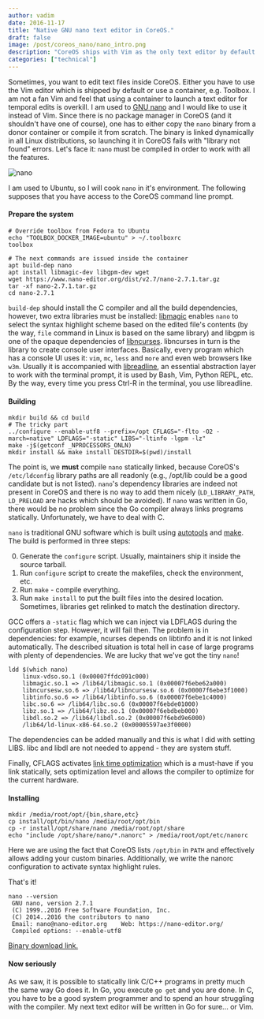 ```yaml
---
author: vadim
date: 2016-11-17
title: "Native GNU nano text editor in CoreOS."
draft: false
image: /post/coreos_nano/nano_intro.png
description: "CoreOS ships with Vim as the only text editor by default. The following is how to compile GNU nano text editor for CoreOS as a first-class citizen."
categories: ["technical"] 
---
```

Sometimes, you want to edit text files inside CoreOS. Either you have to use the Vim
editor which is shipped by default or use a container, e.g. Toolbox. I am not a fan
Vim and feel that using a container to launch a text editor for temporal edits
is overkill. I am used to [GNU nano](https://www.nano-editor.org/) and I would like
to use it instead of Vim. Since there is no package manager in CoreOS (and it
shouldn't have one of course), one has to either copy the `nano` binary from a donor container
or compile it from scratch. The binary is linked dynamically in all Linux distributions,
so launching it in CoreOS fails with "library not found" errors. Let's face it:
`nano` must be compiled in order to work with all the features.

![nano](/post/coreos_nano/nano.png)

I am used to Ubuntu, so I will cook `nano` in it's environment. The following supposes
that you have access to the CoreOS command line prompt.

#### Prepare the system
```
# Override toolbox from Fedora to Ubuntu
echo "TOOLBOX_DOCKER_IMAGE=ubuntu" > ~/.toolboxrc
toolbox

# The next commands are issued inside the container
apt build-dep nano
apt install libmagic-dev libgpm-dev wget
wget https://www.nano-editor.org/dist/v2.7/nano-2.7.1.tar.gz
tar -xf nano-2.7.1.tar.gz
cd nano-2.7.1
```
`build-dep` should install the C compiler and all the build dependencies, however,
two extra libraries must be installed: [libmagic](https://github.com/file/file)
enables `nano` to select the syntax highlight scheme based on the edited file's
contents (by the way, `file` command in Linux is based on the same library) and
libgpm is one of the opaque dependencies of [libncurses](https://www.gnu.org/software/ncurses/).
libncurses in turn is the library to create console user interfaces. Basically, every program
which has a console UI uses it: `vim`, `mc`, `less` and `more` and even web browsers like `w3m`.
Usually it is accompanied with [libreadline](https://cnswww.cns.cwru.edu/php/chet/readline/rltop.html),
an essential abstraction layer to work with the terminal prompt, it is used by
Bash, Vim, Python REPL, etc. By the way, every time you press Ctrl-R in the terminal, you use libreadline.

#### Building
```
mkdir build && cd build
# The tricky part
../configure --enable-utf8 --prefix=/opt CFLAGS="-flto -O2 -march=native" LDFLAGS="-static" LIBS="-ltinfo -lgpm -lz"
make -j$(getconf _NPROCESSORS_ONLN)
mkdir install && make install DESTDIR=$(pwd)/install
```

The point is, we **must** compile `nano` statically linked, because CoreOS's `/etc/ldconfig`
library paths are all readonly (e.g., /opt/lib could be a
good candidate but is not listed). `nano`'s dependency libraries are indeed not
present in CoreOS and there is no way to add them nicely (`LD_LIBRARY_PATH`,
`LD_PRELOAD` are hacks which should be avoided). If `nano` was written in Go,
there would be no problem since the Go compiler always links programs statically.
Unfortunately, we have to deal with C.

`nano` is traditional GNU software which is built using
[autotools](https://en.wikipedia.org/wiki/GNU_Build_System) and
[make](https://en.wikipedia.org/wiki/Make_(software)). The build is performed
in three steps:

0. Generate the `configure` script. Usually, maintainers ship it inside the source tarball.
1. Run `configure` script to create the makefiles, check the environment, etc.
2. Run `make` - compile everything.
3. Run `make install` to put the built files into the desired location. Sometimes, libraries get relinked to match the destination directory.

GCC offers a `-static` flag which we can inject via LDFLAGS during the configuration step.
However, it will fail then. The problem is in dependencies: for example,
ncurses depends on libtinfo and it is not linked automatically. The described
situation is total hell in case of large programs with plenty of dependencies.
We are lucky that we've got the tiny `nano`!
```
ldd $(which nano)
    linux-vdso.so.1 (0x00007ffdc091c000)
    libmagic.so.1 => /lib64/libmagic.so.1 (0x00007f6ebe62a000)
    libncursesw.so.6 => /lib64/libncursesw.so.6 (0x00007f6ebe3f1000)
    libtinfo.so.6 => /lib64/libtinfo.so.6 (0x00007f6ebe1c4000)
    libc.so.6 => /lib64/libc.so.6 (0x00007f6ebde01000)
    libz.so.1 => /lib64/libz.so.1 (0x00007f6ebdbeb000)
    libdl.so.2 => /lib64/libdl.so.2 (0x00007f6ebd9e6000)
    /lib64/ld-linux-x86-64.so.2 (0x00005597ae3f0000)
```
The dependencies can be added manually and this is what I did with setting LIBS.
libc and libdl are not needed to append - they are system stuff.

Finally, CFLAGS activates [link time optimization](https://en.wikipedia.org/wiki/Interprocedural_optimization)
which is a must-have if you link statically, sets optimization level and allows
the compiler to optimize for the current hardware.

#### Installing
```
mkdir /media/root/opt/{bin,share,etc}
cp install/opt/bin/nano /media/root/opt/bin
cp -r install/opt/share/nano /media/root/opt/share
echo "include /opt/share/nano/*.nanorc" > /media/root/opt/etc/nanorc
```
Here we are using the fact that CoreOS lists `/opt/bin` in `PATH` and effectively
allows adding your custom binaries. Additionally, we write the nanorc configuration
to activate syntax highlight rules.

That's it!
```
nano --version
 GNU nano, version 2.7.1
 (C) 1999..2016 Free Software Foundation, Inc.
 (C) 2014..2016 the contributors to nano
 Email: nano@nano-editor.org	Web: https://nano-editor.org/
 Compiled options: --enable-utf8
```
[Binary download link.](https://drive.google.com/open?id=0B-w8jGUJto0iNzVBakZ3UUxLZGs)

#### Now seriously
As we saw, it is possible to statically link C/C++ programs in pretty much the
same way Go does it. In Go, you execute `go get` and you are done. In C, you
have to be a good system programmer and to spend an hour struggling with the compiler.
My next text editor will be written in Go for sure... or Vim.
